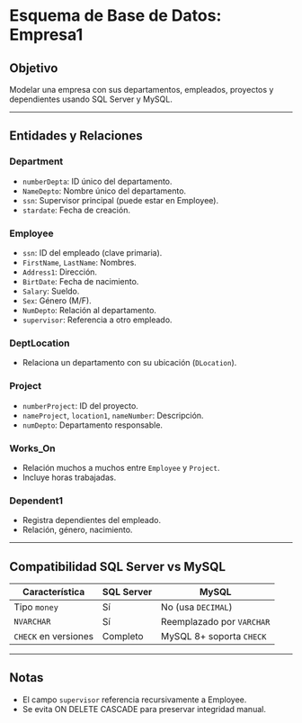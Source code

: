 # Esquema de Base de Datos: Empresa1

## Objetivo
Modelar una empresa con sus departamentos, empleados, proyectos y dependientes usando SQL Server y MySQL.

---

## Entidades y Relaciones

### Department
- `numberDepta`: ID único del departamento.
- `NameDepto`: Nombre único del departamento.
- `ssn`: Supervisor principal (puede estar en Employee).
- `stardate`: Fecha de creación.

### Employee
- `ssn`: ID del empleado (clave primaria).
- `FirstName`, `LastName`: Nombres.
- `Address1`: Dirección.
- `BirtDate`: Fecha de nacimiento.
- `Salary`: Sueldo.
- `Sex`: Género (M/F).
- `NumDepto`: Relación al departamento.
- `supervisor`: Referencia a otro empleado.

### DeptLocation
- Relaciona un departamento con su ubicación (`DLocation`).

### Project
- `numberProject`: ID del proyecto.
- `nameProject`, `location1`, `nameNumber`: Descripción.
- `numDepto`: Departamento responsable.

### Works_On
- Relación muchos a muchos entre `Employee` y `Project`.
- Incluye horas trabajadas.

### Dependent1
- Registra dependientes del empleado.
- Relación, género, nacimiento.

---

## Compatibilidad SQL Server vs MySQL

| Característica          | SQL Server              | MySQL                    |
|-------------------------|--------------------------|--------------------------|
| Tipo `money`            | Sí                       | No (usa `DECIMAL`)       |
| `NVARCHAR`              | Sí                       | Reemplazado por `VARCHAR`|
| `CHECK` en versiones    | Completo                 | MySQL 8+ soporta `CHECK` |

---

## Notas
- El campo `supervisor` referencia recursivamente a Employee.
- Se evita ON DELETE CASCADE para preservar integridad manual.

